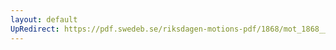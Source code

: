 ```yaml
---
layout: default
UpRedirect: https://pdf.swedeb.se/riksdagen-motions-pdf/1868/mot_1868__ak__00067/mot_1868__ak__00067_002.pdf
---
```


